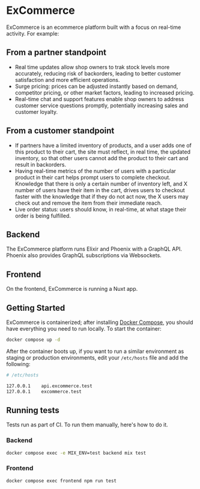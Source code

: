 # ExCommerce
ExCommerce is an ecommerce platform built with a focus on real-time activity. For example:

## From a partner standpoint
- Real time updates allow shop owners to trak stock levels more accurately, reducing risk of backorders, leading to better customer satisfaction and more efficient operations.
- Surge pricing: prices can be adjusted instantly based on demand, competitor pricing, or other market factors, leading to increased pricing.
- Real-time chat and support features enable shop owners to address customer service questions promptly, potentially increasing sales and customer loyalty.

## From a customer standpoint
- If partners have a limited inventory of products, and a user adds one of this product to their cart, the site must reflect, in real time, the updated inventory, so that other users cannot add the product to their cart and result in backorders.
- Having real-time metrics of the number of users with a particular product in their cart helps prompt users to complete checkout. Knowledge that there is only a certain number of inventory left, and X number of users have their item in the cart, drives users to checkout faster with the knowledge that if they do not act now, the X users may check out and remove the item from their immediate reach.
- Live order status: users should know, in real-time, at what stage their order is being fulfilled.

## Backend
The ExCommerce platform runs Elixir and Phoenix with a GraphQL API. Phoenix also provides GraphQL subscriptions via Websockets.

## Frontend
On the frontend, ExCommerce is running a Nuxt app.

## Getting Started

ExCommerce is containerized; after installing [Docker Compose](https://docs.docker.com/compose/), you should have everything you need to run locally. To start the container:

```sh
docker compose up -d
```

After the container boots up, if you want to run a similar environment as staging or production environments, edit your `/etc/hosts` file and add the following:

```sh
# /etc/hosts

127.0.0.1    api.excommerce.test
127.0.0.1    excommerce.test
```

## Running tests
Tests run as part of CI. To run them manually, here's how to do it.

### Backend

```sh
docker compose exec -e MIX_ENV=test backend mix test
```

### Frontend

```sh
docker compose exec frontend npm run test
```
